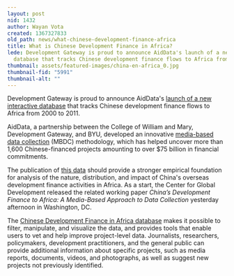 ```yaml
---
layout: post
nid: 1432
author: Wayan Vota
created: 1367327833
old_path: news/what-chinese-development-finance-africa
title: What is Chinese Development Finance in Africa?
lede: Development Gateway is proud to announce AidData's launch of a new interactive
  database that tracks Chinese development finance flows to Africa from 2000 to 2011.
thumbnail: assets/featured-images/china-en-africa_0.jpg
thumbnail-fid: "5991"
thumbnail-alt: ""
---
```


Development Gateway is proud to announce AidData's [launch of a new interactive database](http://china.aiddata.org/) that tracks Chinese development finance flows to Africa from 2000 to 2011.

AidData, a partnership between the College of William and Mary, Development Gateway, and BYU, developed an innovative [media-based data collection](http://www.wm.edu/offices/itpir/aiddata/aiddata_research_projects/index.php) (MBDC) methodology, which has helped uncover more than 1,600 Chinese-financed projects amounting to over $75 billion in financial commitments.

The publication of [this data](http://china.aiddata.org/) should provide a stronger empirical foundation for analysis of the nature, distribution, and impact of China's overseas development finance activities in Africa. As a start, the Center for Global Development released the related working paper *China’s Development Finance to Africa: A Media-Based Approach to Data Collection* yesterday afternoon in Washington, DC.

The [Chinese Development Finance in Africa database](http://china.aiddata.org/) makes it possible to filter, manipulate, and visualize the data, and provides tools that enable users to vet and help improve project-level data. Journalists, researchers, policymakers, development practitioners, and the general public can provide additional information about specific projects, such as media reports, documents, videos, and photographs, as well as suggest new projects not previously identified.
